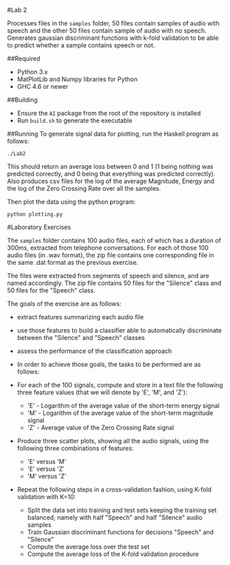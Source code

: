 #Lab 2

Processes files in the `samples` folder, 50 files contain samples of
audio with speech and the other 50 files contain sample of audio
with no speech. Generates  gaussian discriminant functions with k-fold validation
to be able to predict whether a sample contains speech or not.

##Required
- Python 3.x
- MatPlotLib and Numpy libraries for Python
- GHC 4.6 or newer

##Building
- Ensure the `AI` package from the root of the repository is installed
- Run `build.sh` to generate the executable

##Running
To generate signal data for plotting, run the Haskell
program as follows:

```
./Lab2
```

This should return an average loss between 0 and 1 (1 being nothing was predicted correctly,
and 0 being that everything was predicted correctly). Also produces csv files for
the log of the average Magnitude, Energy and the log of the Zero Crossing Rate over
all the samples.


Then plot the data using the python program:

```
python plotting.py

``` 

#Laboratory Exercises

The `samples` folder contains 100 audio files, each of which has a duration of 300ms, extracted from telephone conversations. 
For each of those 100 audio files (in .wav format), the zip file contains one corresponding file in the same .dat format 
as the previous exercise.

The files were extracted from segments of speech and silence, and are named accordingly. 
The zip file contains 50 files for the "Silence" class and 50 files for the "Speech" class.

The goals of the exercise are as follows:

- extract features summarizing each audio file
- use those features to build a classifier able to automatically discriminate between the "Silence" and "Speech" classes
- assess the performance of the classification approach
- In order to achieve those goals, the tasks to be performed are as follows:


- For each of the 100 signals, compute and store in a text file the following three feature values (that we will denote by 'E', 'M', and 'Z'):
  - 'E' - Logarithm of the average value of the short-term energy signal
  - 'M' - Logarithm of the average value of the short-term magnitude signal
  - 'Z' - Average value of the Zero Crossing Rate signal
- Produce three scatter plots, showing all the audio signals, using the following three combinations of features:
  - 'E' versus 'M'
  - 'E' versus 'Z'
  - 'M' versus 'Z'
- Repeat the following steps in a cross-validation fashion, using K-fold validation with K=10:
  - Split the data set into training and test sets keeping the training set balanced, namely with half "Speech" and half "Silence" audio samples
  - Train Gaussian discriminant functions for decisions "Speech" and "Silence"
  - Compute the average loss over the test set
  - Compute the average loss of the K-fold validation procedure
